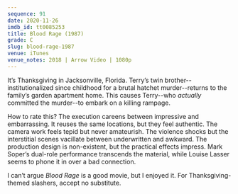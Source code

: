 ```yaml
---
sequence: 91
date: 2020-11-26
imdb_id: tt0085253
title: Blood Rage (1987)
grade: C
slug: blood-rage-1987
venue: iTunes
venue_notes: 2018 | Arrow Video | 1080p
---
```


It’s Thanksgiving in Jacksonville, Florida. Terry’s twin brother--institutionalized since childhood for a brutal hatchet murder--returns to the family’s garden apartment home. This causes Terry--who _actually_ committed the murder--to embark on a killing rampage.

<!-- end -->

How to rate this? The execution careens between impressive and embarrassing. It reuses the same locations, but they feel authentic. The camera work feels tepid but never amateurish. The violence shocks but the interstitial scenes vacillate between underwritten and awkward. The production design is non-existent, but the practical effects impress. Mark Soper’s dual-role performance transcends the material, while Louise Lasser seems to phone it in over a bad connection.

I can’t argue _Blood Rage_ is a good movie, but I enjoyed it. For Thanksgiving-themed slashers, accept no substitute.